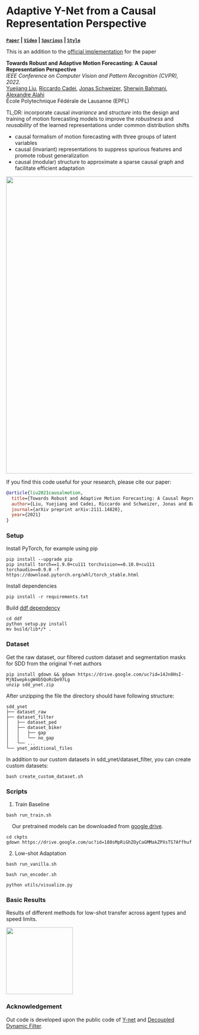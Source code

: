 # Adaptive Y-Net from a Causal Representation Perspective

**[`Paper`](https://arxiv.org/abs/2111.14820) | [`Video`](https://youtu.be/mqx988tyhfc) | [`Spurious`](https://github.com/vita-epfl/causalmotion/tree/main/spurious) | [`Style`](https://github.com/vita-epfl/causalmotion/tree/main/style)**

This is an addition to the [official implementation](https://github.com/vita-epfl/causalmotion) for the paper

**Towards Robust and Adaptive Motion Forecasting: A Causal Representation Perspective**
<br>
*IEEE Conference on Computer Vision and Pattern Recognition (CVPR), 2022.*
<br>
<a href="https://sites.google.com/view/yuejiangliu">Yuejiang Liu</a>,
<a href="https://www.riccardocadei.com">Riccardo Cadei</a>,
<a href="https://people.epfl.ch/jonas.schweizer/?lang=en">Jonas Schweizer</a>,
<a href="https://www.linkedin.com/in/sherwin-bahmani-a2b5691a9">Sherwin Bahmani</a>,
<a href="https://people.epfl.ch/alexandre.alahi/?lang=en/">Alexandre Alahi</a>
<br>
École Polytechnique Fédérale de Lausanne (EPFL)

TL;DR: incorporate causal *invariance* and *structure* into the design and training of motion forecasting models to improve the *robustness* and *reusability* of the learned representations under common distribution shifts
* causal formalism of motion forecasting with three groups of latent variables
* causal (invariant) representations to suppress spurious features and promote robust generalization
* causal (modular) structure to approximate a sparse causal graph and facilitate efficient adaptation

<p align="left">
  <img src="docs/overview.png" width="800">
</p>

If you find this code useful for your research, please cite our paper:

```bibtex
@article{liu2021causalmotion,
  title={Towards Robust and Adaptive Motion Forecasting: A Causal Representation Perspective},
  author={Liu, Yuejiang and Cadei, Riccardo and Schweizer, Jonas and Bahmani, Sherwin and Alahi, Alexandre},
  journal={arXiv preprint arXiv:2111.14820},
  year={2021}
}
```

### Setup

Install PyTorch, for example using pip

```
pip install --upgrade pip
pip install torch==1.9.0+cu111 torchvision==0.10.0+cu111 torchaudio==0.9.0 -f https://download.pytorch.org/whl/torch_stable.html
```

Install dependencies
```
pip install -r requirements.txt
```

Build [ddf dependency](https://github.com/theFoxofSky/ddfnet)
```
cd ddf
python setup.py install
mv build/lib*/* .
```

### Dataset

Get the raw dataset, our filtered custom dataset and segmentation masks for SDD from the original Y-net authors
```
pip install gdown && gdown https://drive.google.com/uc?id=14Jn8HsI-MjNIwepksgW4b5QoRcQe97Lg
unzip sdd_ynet.zip
```

After unzipping the file the directory should have following structure:
```
sdd_ynet
├── dataset_raw
├── dataset_filter
│   ├── dataset_ped
│   ├── dataset_biker
│   │   ├── gap
│   │   └── no_gap
│   └── ...
└── ynet_additional_files
```

In addition to our custom datasets in sdd_ynet/dataset_filter, you can create custom datasets:
```
bash create_custom_dataset.sh
```

### Scripts

1. Train Baseline

```
bash run_train.sh
```

&nbsp;&nbsp;&nbsp;&nbsp;Our pretrained models can be downloaded from [google drive](https://drive.google.com/drive/folders/1HzHP2_Mg2bAlDV3bQERoGQU3PvijKQmU).
```
cd ckpts
gdown https://drive.google.com/uc?id=180sMpRiGhZOyCaGMMakZPXsTS7Affhuf
```

<!-- 2. Zero-shot Evaluation

```
bash run_eval.sh
``` -->

2. Low-shot Adaptation

```
bash run_vanilla.sh
```

```
bash run_encoder.sh
```

```
python utils/visualize.py 
```

### Basic Results

Results of different methods for low-shot transfer across agent types and speed limits.

<img src="docs/result.png" height="180"/>

### Acknowledgement

Out code is developed upon the public code of [Y-net](https://github.com/HarshayuGirase/Human-Path-Prediction/tree/master/ynet) and [Decoupled Dynamic Filter](https://github.com/theFoxofSky/ddfnet).
